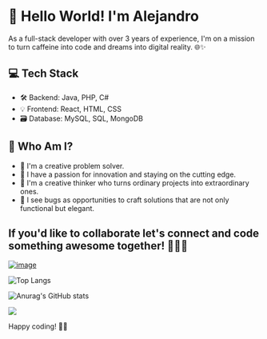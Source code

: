 # 👋 Hello World! I'm Alejandro

As a full-stack developer with over 3 years of experience, I'm on a mission to turn caffeine into code and dreams into digital reality. 🌐✨

## 💻 Tech Stack

- 🛠️ Backend: Java, PHP, C#
- 💡 Frontend: React, HTML, CSS
- 🗃️ Database: MySQL, SQL, MongoDB

## 🤔 Who Am I?

- 🎨 I'm a creative problem solver. 
- 🚀 I have a passion for innovation and staying on the cutting edge.
- 🧠 I'm a creative thinker who turns ordinary projects into extraordinary ones.
- 🔎 I see bugs as opportunities to craft solutions that are not only functional but elegant.

## If you'd like to collaborate let's connect and code something awesome together! 🚀👨‍💻

[![image](https://img.shields.io/badge/LinkedIn-0077B5?style=for-the-badge&logo=linkedin&logoColor=white)](https://www.linkedin.com/in/alejandro-rojas-rodriguez/)

![Top Langs](https://github-readme-stats.vercel.app/api/top-langs/?username=Alejo-Rojas-R&layout=compact&theme=dark)

![Anurag's GitHub stats](https://github-readme-stats.vercel.app/api?username=Alejo-Rojas-R&show_icons=false&theme=dark)

![](https://komarev.com/ghpvc/?username=Alejo-Rojas-R&color=grey&style=flat-square)

Happy coding! 🚁✨
